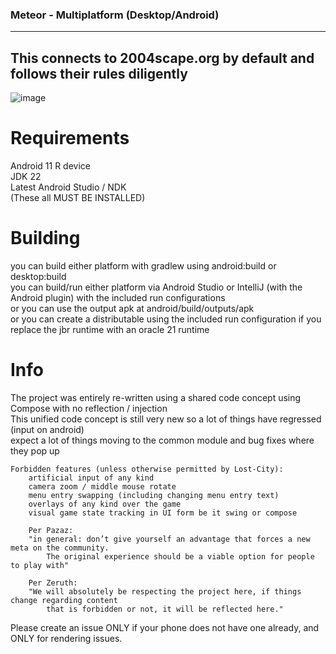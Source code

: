 ### Meteor - Multiplatform (Desktop/Android) 
---
**This connects to 2004scape.org by default and follows their rules diligently**
---

![image](https://github.com/user-attachments/assets/d9fffa2c-3008-42d2-b488-c26665eb8a38)
  
# Requirements  

Android 11 R device  
JDK 22  
Latest Android Studio / NDK  
(These all MUST BE INSTALLED)  
  
# Building  

you can build either platform with gradlew using android:build or desktop:build  
you can build/run either platform via Android Studio or IntelliJ (with the Android plugin) with the included run configurations  
or you can use the output apk at android/build/outputs/apk  
or you can create a distributable using the included run configuration if you replace the jbr runtime with an oracle 21 runtime  

# Info
The project was entirely re-written using a shared code concept using Compose with no reflection / injection  
This unified code concept is still very new so a lot of things have regressed (input on android)  
expect a lot of things moving to the common module and bug fixes where they pop up  

```
Forbidden features (unless otherwise permitted by Lost-City):  
    artificial input of any kind  
    camera zoom / middle mouse rotate  
    menu entry swapping (including changing menu entry text)
    overlays of any kind over the game
    visual game state tracking in UI form be it swing or compose

    Per Pazaz:
    "in general: don’t give yourself an advantage that forces a new meta on the community.
        The original experience should be a viable option for people to play with"

    Per Zeruth:
    "We will absolutely be respecting the project here, if things change regarding content
        that is forbidden or not, it will be reflected here."
```
  
Please create an issue ONLY if your phone does not have one already, and ONLY for rendering issues.  

